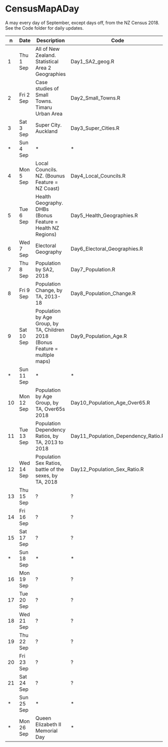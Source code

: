 # CensusMapADay
A may every day of September, except days off, from the NZ Census 2018. See the Code folder for daily updates.

|n  | Date       | Description | Code |
|---| -----------| ----------- | ----------- |
|1  | Thu 1 Sep  | All of New Zealand. Statistical Area 2 Geographies  | Day1_SA2_geog.R |
|2  | Fri 2 Sep  | Case studies of Small Towns. Timaru Urban Area   | Day2_Small_Towns.R |
|3  | Sat 3 Sep  | Super City. Auckland  | Day3_Super_Cities.R |
| * | Sun 4 Sep  | * | * |
|4  | Mon 5 Sep  | Local Councils. NZ. (Bounus Feature = NZ Coast) | Day4_Local_Councils.R  |
|5  | Tue 6 Sep  | Health Geography. DHBs (Bonus Feature = Health NZ Regions)  | Day5_Health_Geographies.R  |
|6  | Wed 7 Sep  | Electoral Geography  | Day6_Electoral_Geographies.R  |
|7  | Thu 8 Sep  | Population by SA2, 2018  | Day7_Population.R  |
|8  | Fri 9 Sep  | Population Change, by TA, 2013-18 | Day8_Population_Change.R |
|9  | Sat 10 Sep | Population by Age Group, by TA, Children 2018 (Bonus Feature = multiple maps) | Day9_Population_Age.R |
| * | Sun 11 Sep | * | * |
|10 | Mon 12 Sep | Population by Age Group, by TA, Over65s 2018 | Day10_Population_Age_Over65.R |
|11 | Tue 13 Sep | Population Dependency Ratios, by TA, 2013 to 2018 | Day11_Population_Dependency_Ratio.R  |
|12 | Wed 14 Sep | Population Sex Ratios, battle of the sexes, by TA, 2018  | Day12_Population_Sex_Ratio.R  |
|13 | Thu 15 Sep | ?  |?  |
|14 | Fri 16 Sep | ?  |?  |
|15 | Sat 17 Sep | ?  |?  |
|  *| Sun 18 Sep |*   | * |
|16 | Mon 19 Sep | ?  |?  |
|17 | Tue 20 Sep | ?  |?  |
|18 | Wed 21 Sep | ?  |?  |
|19 | Thu 22 Sep | ?  |?  |
|20 | Fri 23 Sep | ?  |?  |
|21 | Sat 24 Sep | ?  |?  |
|  *| Sun 25 Sep |*   |  *|
|  *| Mon 26 Sep |Queen Elizabeth II Memorial Day|*|
